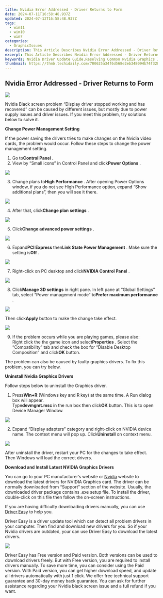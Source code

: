 ```yaml
---
title: Nvidia Error Addressed - Driver Returns to Form
date: 2024-07-11T16:58:48.937Z
updated: 2024-07-12T16:58:48.937Z
tags:
  - win11
  - win10
  - win7
categories:
  - GraphicIssues
description: This Article Describes Nvidia Error Addressed - Driver Returns to Form
excerpt: This Article Describes Nvidia Error Addressed - Driver Returns to Form
keywords: Nvidia Driver Update Guide,Resolving Common Nvidia Graphics Issues,Latest Nvidia Driver Release Information,Fixing Errors with Nvidia Graphic Drivers,Important Nvidia Driver Corrections and Updates,How to Address Nvidia Driver Glitches,Troubleshooting Tips for Nvidia Graphics Card Problems
thumbnail: https://thmb.techidaily.com/700625a34f6d568e2eb348094b74f328e37fece7793c6cce51c25b1680e74f4c.jpg
---
```


## Nvidia Error Addressed - Driver Returns to Form

![](https://images.drivereasy.com/wp-content/uploads/2016/05/display-driver-stopped-responding-and-has-recovered.jpg)

 Nvidia Black screen problem “Display driver stopped working and has recovered” can be caused by different issues, but mostly due to power supply issues and driver issues. If you meet this problem, try solutions below to solve it.

**Change Power Management Setting**

 If the power saving the drivers tries to make changes on the Nvidia video cards, the problem would occur. Follow these steps to change the power management setting.

 1) Go to**Control Panel** .
 2) View by “Small icons” in Control Panel and click**Power Options** .

![](https://images.drivereasy.com/wp-content/uploads/2016/05/img_573c08bd0f6aa.png)

 3) Change plans to**High Performance** . After opening Power Options window, if you do not see High Performance option, expand “Show additional plans”, then you will see it there.

![](https://images.drivereasy.com/wp-content/uploads/2016/05/img_573c09e3a2aee.png)

 4) After that, click**Change plan settings** .

![](https://images.drivereasy.com/wp-content/uploads/2016/05/img_573c0a4a70cf0.png)

 5) Click**Change advanced power settings** .

![](https://images.drivereasy.com/wp-content/uploads/2016/05/img_573c0ab3594da.png)

 6) Expand**PCI Express** then**Link State Power Management** . Make sure the setting is**Off** .

![](https://images.drivereasy.com/wp-content/uploads/2016/05/img_573c0bc516efb.png)

 7) Right-click on PC desktop and click**NVIDIA Control Panel** .

![](https://images.drivereasy.com/wp-content/uploads/2016/05/img_573c0c35ec296.png)

 8) Click**Manage 3D settings** in right pane. In left pane at “Global Settings” tab, select “Power management mode” to**Prefer maximum performance** .

![](https://images.drivereasy.com/wp-content/uploads/2016/05/img_573c0cc228eef.png)

 Then click**Apply** button to make the change take effect.

![](https://images.drivereasy.com/wp-content/uploads/2016/05/img_573c0fb7ef6a4.png)

 9) If the problem occurs while you are playing games, please also:  
 Right click the the game icon and select**Properties** . Select the “Compatibility” tab and check the box for “Disable Desktop Composition” and click**OK** button.

 The problem can also be caused by faulty graphics drivers. To fix this problem, you can try below.

**Uninstall Nvidia Graphics Drivers**

Follow steps below to uninstall the Graphics driver.

 1) Press**Win+R** (Windows key and R key) at the same time. A Run dialog box will appear.  
 Type**devmgmt.msc** in the run box then click**OK** button. This is to open Device Manager Window.

![](https://images.drivereasy.com/wp-content/uploads/2016/05/img_573c18aa82678.png)

 2) Expand “Display adapters” category and right-click on NVIDIA device name. The context menu will pop up. Click**Uninstall** on context menu.

![](https://images.drivereasy.com/wp-content/uploads/2016/05/img_573c18d4267ba.png)

 After uninstall the driver, restart your PC for the changes to take effect. Then Windows will load the correct drivers.

**Download and Install Latest NVIDIA Graphics Drivers**

 You can go to your PC manufacturer’s website or [Nvidia](https://tools.techidaily.com/drivereasy/download/) website to download the latest drivers for NVIDIA Graphics card. The driver can be normally downloaded from “Support” section of the website. Usually, the downloaded driver package contains .exe setup file. To install the driver, double-click on this file then follow the on-screen instructions.

 If you are having difficulty downloading drivers manually, you can use [Driver Easy](https://tools.techidaily.com/drivereasy/download/) to help you.

 Driver Easy is a driver update tool which can detect all problem drivers in your computer. Then find and download new drivers for you. So if your Nvidia drivers are outdated, your can use Driver Easy to download the latest drivers.

![](https://images.drivereasy.com/wp-content/uploads/2017/04/img_58ef1551ce774.jpg)

 Driver Easy has Free version and Paid version. Both versions can be used to download drivers freely. But with Free version, you are required to install drivers manually. To save more time, you can consider using the Paid version. With Paid version, you can get higher download speed, and update all drivers automatically with just 1 click. We offer free technical support guarantee and 30-day money back guarantee. You can ask for further assistance regarding your Nvidia black screen issue and a full refund if you want.

<ins class="adsbygoogle"
     style="display:block"
     data-ad-format="autorelaxed"
     data-ad-client="ca-pub-7571918770474297"
     data-ad-slot="1223367746"></ins>



<ins class="adsbygoogle"
     style="display:block"
     data-ad-client="ca-pub-7571918770474297"
     data-ad-slot="8358498916"
     data-ad-format="auto"
     data-full-width-responsive="true"></ins>




